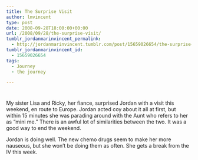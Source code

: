 ```yaml
---
title: The Surprise Visit
author: lmvincent
type: post
date: 2008-09-28T18:00:00+00:00
url: /2008/09/28/the-surprise-visit/
tumblr_jordanmarinvincent_permalink:
  - http://jordanmarinvincent.tumblr.com/post/15659026654/the-surprise-visit
tumblr_jordanmarinvincent_id:
  - 15659026654
tags:
  - Journey
  - the journey

---
```

<a href="http://www.flickr.com/photos/larryvincent/2896621023/" title="photo sharing" target="_blank" rel="noopener"><img src="http://farm4.static.flickr.com/3213/2896621023_c08629dcbe_m.jpg" alt="" /></a>

<p style="padding-top:12px;">
  My sister Lisa and Ricky, her fiance, surprised Jordan with a visit this weekend, en route to Europe. Jordan acted coy about it all at first, but within 15 minutes she was parading around with the Aunt who refers to her as &ldquo;mini me.&rdquo; There is an awful lot of similarities between the two. It was a good way to end the weekend.
</p>

Jordan is doing well. The new chemo drugs seem to make her more nauseous, but she won&rsquo;t be doing them as often. She gets a break from the IV this week.

<div class="blogger-post-footer">
  <img loading="lazy" width="1" height="1" src="https://blogger.googleusercontent.com/tracker/9039099668816362935-7215809711476506090?l=jordansjourney2.blogspot.com" alt="" />
</div>